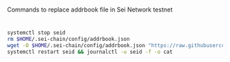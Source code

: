 #
Commands to replace addrbook file in Sei Network testnet
#

```sh
systemctl stop seid
rm $HOME/.sei-chain/config/addrbook.json 
wget -O $HOME/.sei-chain/config/addrbook.json "https://raw.githubusercontent.com/Firstcomes/manuals/main/Sei Network/addrbook.json"
systemctl restart seid && journalctl -u seid -f -o cat
```
